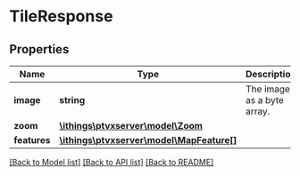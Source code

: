 # TileResponse

## Properties
Name | Type | Description | Notes
------------ | ------------- | ------------- | -------------
**image** | **string** | The image as a byte array. | 
**zoom** | [**\ithings\ptvxserver\model\Zoom**](Zoom.md) |  | 
**features** | [**\ithings\ptvxserver\model\MapFeature[]**](MapFeature.md) |  | [optional] 

[[Back to Model list]](../../README.md#documentation-for-models) [[Back to API list]](../../README.md#documentation-for-api-endpoints) [[Back to README]](../../README.md)

